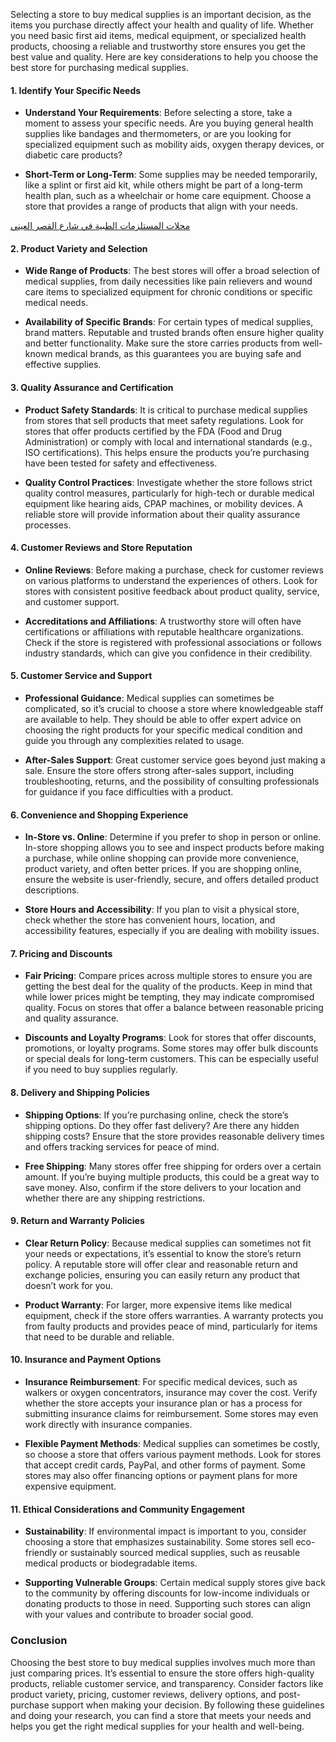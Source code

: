 <div class="flex flex-1 grow basis-auto flex-col overflow-hidden">
<div class="relative h-full">
<div class="flex h-full flex-col overflow-y-auto [scrollbar-gutter:stable]">
<div class="mt-1.5 flex flex-col text-sm @thread-xl/thread:pt-header-height md:pb-9"><article class="w-full text-token-text-primary" dir="auto" data-testid="conversation-turn-8" data-scroll-anchor="true">
<div class="text-base my-auto mx-auto py-5 px-6">
<div class="mx-auto flex flex-1 text-base gap-4 md:gap-5 lg:gap-6 md:max-w-3xl group/turn-messages focus-visible:outline-none" tabindex="-1">
<div class="group/conversation-turn relative flex w-full min-w-0 flex-col agent-turn @xs/thread:px-0 @sm/thread:px-1.5 @md/thread:px-4">
<div class="relative flex-col gap-1 md:gap-3">
<div class="flex max-w-full flex-col flex-grow">
<div class="min-h-8 text-message relative flex w-full flex-col items-end gap-2 whitespace-normal break-words text-start [.text-message+&amp;]:mt-5" dir="auto" data-message-author-role="assistant" data-message-id="72848424-f8e9-4336-9764-c841f18b287c" data-message-model-slug="gpt-4o-mini">
<div class="flex w-full flex-col gap-1 empty:hidden first:pt-[3px]">
<div class="markdown prose w-full break-words dark:prose-invert light">
<p class="" data-start="177" data-end="591">Selecting a store to buy medical supplies is an important decision, as the items you purchase directly affect your health and quality of life. Whether you need basic first aid items, medical equipment, or specialized health products, choosing a reliable and trustworthy store ensures you get the best value and quality. Here are key considerations to help you choose the best store for purchasing medical supplies.</p>

<h4 class="" data-start="593" data-end="633">1. <strong data-start="601" data-end="633">Identify Your Specific Needs</strong></h4>
<ul data-start="638" data-end="1219">
 	<li class="" data-start="638" data-end="935">
<p class="" data-start="640" data-end="935"><strong data-start="640" data-end="672">Understand Your Requirements</strong>: Before selecting a store, take a moment to assess your specific needs. Are you buying general health supplies like bandages and thermometers, or are you looking for specialized equipment such as mobility aids, oxygen therapy devices, or diabetic care products?</p>
</li>
 	<li class="" data-start="939" data-end="1219">
<p class="" data-start="941" data-end="1219"><strong data-start="941" data-end="968">Short-Term or Long-Term</strong>: Some supplies may be needed temporarily, like a splint or first aid kit, while others might be part of a long-term health plan, such as a wheelchair or home care equipment. Choose a store that provides a range of products that align with your needs.</p>
</li>
</ul>
<a href="https://medicalstore-eg.com/"><span data-sheets-root="1">محلات المستلزمات الطبية في شارع القصر العيني</span></a>
<h4 class="" data-start="1221" data-end="1262">2. <strong data-start="1229" data-end="1262">Product Variety and Selection</strong></h4>
<ul data-start="1267" data-end="1813">
 	<li class="" data-start="1267" data-end="1502">
<p class="" data-start="1269" data-end="1502"><strong data-start="1269" data-end="1295">Wide Range of Products</strong>: The best stores will offer a broad selection of medical supplies, from daily necessities like pain relievers and wound care items to specialized equipment for chronic conditions or specific medical needs.</p>
</li>
 	<li class="" data-start="1506" data-end="1813">
<p class="" data-start="1508" data-end="1813"><strong data-start="1508" data-end="1543">Availability of Specific Brands</strong>: For certain types of medical supplies, brand matters. Reputable and trusted brands often ensure higher quality and better functionality. Make sure the store carries products from well-known medical brands, as this guarantees you are buying safe and effective supplies.</p>
</li>
</ul>
<h4 class="" data-start="1815" data-end="1862">3. <strong data-start="1823" data-end="1862">Quality Assurance and Certification</strong></h4>
<ul data-start="1867" data-end="2565">
 	<li class="" data-start="1867" data-end="2264">
<p class="" data-start="1869" data-end="2264"><strong data-start="1869" data-end="1897">Product Safety Standards</strong>: It is critical to purchase medical supplies from stores that sell products that meet safety regulations. Look for stores that offer products certified by the FDA (Food and Drug Administration) or comply with local and international standards (e.g., ISO certifications). This helps ensure the products you’re purchasing have been tested for safety and effectiveness.</p>
</li>
 	<li class="" data-start="2268" data-end="2565">
<p class="" data-start="2270" data-end="2565"><strong data-start="2270" data-end="2299">Quality Control Practices</strong>: Investigate whether the store follows strict quality control measures, particularly for high-tech or durable medical equipment like hearing aids, CPAP machines, or mobility devices. A reliable store will provide information about their quality assurance processes.</p>
</li>
</ul>
<h4 class="" data-start="2567" data-end="2616">4. <strong data-start="2575" data-end="2616">Customer Reviews and Store Reputation</strong></h4>
<ul data-start="2621" data-end="3158">
 	<li class="" data-start="2621" data-end="2861">
<p class="" data-start="2623" data-end="2861"><strong data-start="2623" data-end="2641">Online Reviews</strong>: Before making a purchase, check for customer reviews on various platforms to understand the experiences of others. Look for stores with consistent positive feedback about product quality, service, and customer support.</p>
</li>
 	<li class="" data-start="2865" data-end="3158">
<p class="" data-start="2867" data-end="3158"><strong data-start="2867" data-end="2902">Accreditations and Affiliations</strong>: A trustworthy store will often have certifications or affiliations with reputable healthcare organizations. Check if the store is registered with professional associations or follows industry standards, which can give you confidence in their credibility.</p>
</li>
</ul>
<h4 class="" data-start="3160" data-end="3200">5. <strong data-start="3168" data-end="3200">Customer Service and Support</strong></h4>
<ul data-start="3205" data-end="3805">
 	<li class="" data-start="3205" data-end="3530">
<p class="" data-start="3207" data-end="3530"><strong data-start="3207" data-end="3232">Professional Guidance</strong>: Medical supplies can sometimes be complicated, so it’s crucial to choose a store where knowledgeable staff are available to help. They should be able to offer expert advice on choosing the right products for your specific medical condition and guide you through any complexities related to usage.</p>
</li>
 	<li class="" data-start="3534" data-end="3805">
<p class="" data-start="3536" data-end="3805"><strong data-start="3536" data-end="3559">After-Sales Support</strong>: Great customer service goes beyond just making a sale. Ensure the store offers strong after-sales support, including troubleshooting, returns, and the possibility of consulting professionals for guidance if you face difficulties with a product.</p>
</li>
</ul>
<h4 class="" data-start="3807" data-end="3854">6. <strong data-start="3815" data-end="3854">Convenience and Shopping Experience</strong></h4>
<ul data-start="3859" data-end="4446">
 	<li class="" data-start="3859" data-end="4230">
<p class="" data-start="3861" data-end="4230"><strong data-start="3861" data-end="3884">In-Store vs. Online</strong>: Determine if you prefer to shop in person or online. In-store shopping allows you to see and inspect products before making a purchase, while online shopping can provide more convenience, product variety, and often better prices. If you are shopping online, ensure the website is user-friendly, secure, and offers detailed product descriptions.</p>
</li>
 	<li class="" data-start="4234" data-end="4446">
<p class="" data-start="4236" data-end="4446"><strong data-start="4236" data-end="4269">Store Hours and Accessibility</strong>: If you plan to visit a physical store, check whether the store has convenient hours, location, and accessibility features, especially if you are dealing with mobility issues.</p>
</li>
</ul>
<h4 class="" data-start="4448" data-end="4481">7. <strong data-start="4456" data-end="4481">Pricing and Discounts</strong></h4>
<ul data-start="4486" data-end="5058">
 	<li class="" data-start="4486" data-end="4798">
<p class="" data-start="4488" data-end="4798"><strong data-start="4488" data-end="4504">Fair Pricing</strong>: Compare prices across multiple stores to ensure you are getting the best deal for the quality of the products. Keep in mind that while lower prices might be tempting, they may indicate compromised quality. Focus on stores that offer a balance between reasonable pricing and quality assurance.</p>
</li>
 	<li class="" data-start="4802" data-end="5058">
<p class="" data-start="4804" data-end="5058"><strong data-start="4804" data-end="4838">Discounts and Loyalty Programs</strong>: Look for stores that offer discounts, promotions, or loyalty programs. Some stores may offer bulk discounts or special deals for long-term customers. This can be especially useful if you need to buy supplies regularly.</p>
</li>
</ul>
<h4 class="" data-start="5060" data-end="5102">8. <strong data-start="5068" data-end="5102">Delivery and Shipping Policies</strong></h4>
<ul data-start="5107" data-end="5635">
 	<li class="" data-start="5107" data-end="5366">
<p class="" data-start="5109" data-end="5366"><strong data-start="5109" data-end="5129">Shipping Options</strong>: If you’re purchasing online, check the store’s shipping options. Do they offer fast delivery? Are there any hidden shipping costs? Ensure that the store provides reasonable delivery times and offers tracking services for peace of mind.</p>
</li>
 	<li class="" data-start="5370" data-end="5635">
<p class="" data-start="5372" data-end="5635"><strong data-start="5372" data-end="5389">Free Shipping</strong>: Many stores offer free shipping for orders over a certain amount. If you’re buying multiple products, this could be a great way to save money. Also, confirm if the store delivers to your location and whether there are any shipping restrictions.</p>
</li>
</ul>
<h4 class="" data-start="5637" data-end="5677">9. <strong data-start="5645" data-end="5677">Return and Warranty Policies</strong></h4>
<ul data-start="5682" data-end="6239">
 	<li class="" data-start="5682" data-end="5983">
<p class="" data-start="5684" data-end="5983"><strong data-start="5684" data-end="5707">Clear Return Policy</strong>: Because medical supplies can sometimes not fit your needs or expectations, it’s essential to know the store’s return policy. A reputable store will offer clear and reasonable return and exchange policies, ensuring you can easily return any product that doesn’t work for you.</p>
</li>
 	<li class="" data-start="5987" data-end="6239">
<p class="" data-start="5989" data-end="6239"><strong data-start="5989" data-end="6009">Product Warranty</strong>: For larger, more expensive items like medical equipment, check if the store offers warranties. A warranty protects you from faulty products and provides peace of mind, particularly for items that need to be durable and reliable.</p>
</li>
</ul>
<h4 class="" data-start="6241" data-end="6283">10. <strong data-start="6250" data-end="6283">Insurance and Payment Options</strong></h4>
<ul data-start="6288" data-end="6903">
 	<li class="" data-start="6288" data-end="6601">
<p class="" data-start="6290" data-end="6601"><strong data-start="6290" data-end="6317">Insurance Reimbursement</strong>: For specific medical devices, such as walkers or oxygen concentrators, insurance may cover the cost. Verify whether the store accepts your insurance plan or has a process for submitting insurance claims for reimbursement. Some stores may even work directly with insurance companies.</p>
</li>
 	<li class="" data-start="6605" data-end="6903">
<p class="" data-start="6607" data-end="6903"><strong data-start="6607" data-end="6635">Flexible Payment Methods</strong>: Medical supplies can sometimes be costly, so choose a store that offers various payment methods. Look for stores that accept credit cards, PayPal, and other forms of payment. Some stores may also offer financing options or payment plans for more expensive equipment.</p>
</li>
</ul>
<h4 class="" data-start="6905" data-end="6965">11. <strong data-start="6914" data-end="6965">Ethical Considerations and Community Engagement</strong></h4>
<ul data-start="6970" data-end="7496">
 	<li class="" data-start="6970" data-end="7223">
<p class="" data-start="6972" data-end="7223"><strong data-start="6972" data-end="6990">Sustainability</strong>: If environmental impact is important to you, consider choosing a store that emphasizes sustainability. Some stores sell eco-friendly or sustainably sourced medical supplies, such as reusable medical products or biodegradable items.</p>
</li>
 	<li class="" data-start="7227" data-end="7496">
<p class="" data-start="7229" data-end="7496"><strong data-start="7229" data-end="7261">Supporting Vulnerable Groups</strong>: Certain medical supply stores give back to the community by offering discounts for low-income individuals or donating products to those in need. Supporting such stores can align with your values and contribute to broader social good.</p>
</li>
</ul>
<h3 class="" data-start="7498" data-end="7512">Conclusion</h3>
<p class="" data-start="7514" data-end="8030">Choosing the best store to buy medical supplies involves much more than just comparing prices. It’s essential to ensure the store offers high-quality products, reliable customer service, and transparency. Consider factors like product variety, pricing, customer reviews, delivery options, and post-purchase support when making your decision. By following these guidelines and doing your research, you can find a store that meets your needs and helps you get the right medical supplies for your health and well-being.</p>

</div>
</div>
</div>
</div>
</div>
</div>
</div>
</div>
</article></div>
</div>
</div>
</div>
